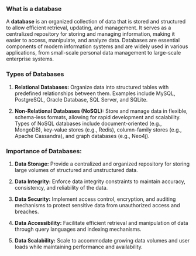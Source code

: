 
### What is a database

A **database** is an organized collection of data that is stored and structured to allow efficient retrieval, updating, and management. It serves as a centralized repository for storing and managing information, making it easier to access, manipulate, and analyze data. Databases are essential components of modern information systems and are widely used in various applications, from small-scale personal data management to large-scale enterprise systems.

### Types of Databases

1. **Relational Databases:** Organize data into structured tables with predefined relationships between them. Examples include MySQL, PostgreSQL, Oracle Database, SQL Server, and SQLite.
    
2. **Non-Relational Databases (NoSQL):** Store and manage data in flexible, schema-less formats, allowing for rapid development and scalability. Types of NoSQL databases include document-oriented (e.g., MongoDB), key-value stores (e.g., Redis), column-family stores (e.g., Apache Cassandra), and graph databases (e.g., Neo4j).


### Importance of Databases:

1. **Data Storage:** Provide a centralized and organized repository for storing large volumes of structured and unstructured data.
    
2. **Data Integrity:** Enforce data integrity constraints to maintain accuracy, consistency, and reliability of the data.
    
3. **Data Security:** Implement access control, encryption, and auditing mechanisms to protect sensitive data from unauthorized access and breaches.
    
4. **Data Accessibility:** Facilitate efficient retrieval and manipulation of data through query languages and indexing mechanisms.
    
5. **Data Scalability:** Scale to accommodate growing data volumes and user loads while maintaining performance and availability.




